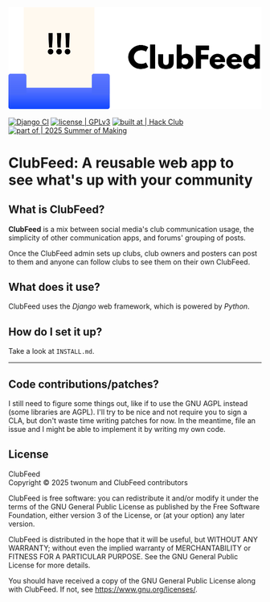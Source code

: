 ![A paper tray with a "!!!" poster with the text "ClubFeed"](static/logo/logo-black-on-transparent.svg "ClubFeed logo")

[![Django CI](https://github.com/twonfi/clubfeed/actions/workflows/django.yml/badge.svg)](https://github.com/twonfi/clubfeed/actions/workflows/django.yml)
[![license | GPLv3](https://img.shields.io/badge/license-GPLv3-blue)](https://www.gnu.org/licenses/gpl-3.0.html)
[![built at | Hack Club](https://img.shields.io/badge/built_at-Hack_Club-%23ec3750?logo=hackclub)](https://hackclub.com)
[![part of | 2025 Summer of Making](https://img.shields.io/badge/part_of-2025_Summer_of_Making-%23f6dbba)](https://summer.hackclub.com)

# ClubFeed: A reusable web app to see what's up with your community
## What is ClubFeed?
**ClubFeed** is a mix between social media's club communication usage, the simplicity of other communication apps,
and forums' grouping of posts.

Once the ClubFeed admin sets up clubs, club owners and posters can post to them and anyone can follow clubs to see them
on their own ClubFeed.

## What does it use?
ClubFeed uses the _Django_ web framework, which is powered by _Python_.

## How do I set it up?
Take a look at `INSTALL.md`.

***

## Code contributions/patches?
I still need to figure some things out, like if to use the GNU AGPL instead (some libraries are AGPL).
I'll try to be nice and not require you to sign a CLA, but don't waste time writing patches for now.
In the meantime, file an issue and I might be able to implement it by writing my own code.

## License
ClubFeed
<br>
Copyright © 2025 twonum and ClubFeed contributors

ClubFeed is free software: you can redistribute it and/or modify
it under the terms of the GNU General Public License as published by
the Free Software Foundation, either version 3 of the License, or
(at your option) any later version.

ClubFeed is distributed in the hope that it will be useful,
but WITHOUT ANY WARRANTY; without even the implied warranty of
MERCHANTABILITY or FITNESS FOR A PARTICULAR PURPOSE.
See the GNU General Public License for more details.

You should have received a copy of the GNU General Public License
along with ClubFeed.
If not, see <https://www.gnu.org/licenses/>.
